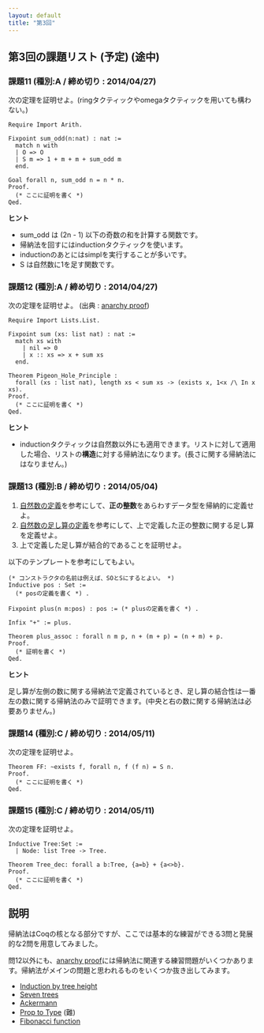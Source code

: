 ```yaml
---
layout: default
title: "第3回"
---
```


## 第3回の課題リスト (予定) (途中)

### 課題11 (種別:A / 締め切り : 2014/04/27)

次の定理を証明せよ。(ringタクティックやomegaタクティックを用いても構わない。)

```coq
Require Import Arith.

Fixpoint sum_odd(n:nat) : nat :=
  match n with
  | O => O
  | S m => 1 + m + m + sum_odd m
  end.

Goal forall n, sum_odd n = n * n.
Proof.
  (* ここに証明を書く *)
Qed.
```

**ヒント**

- sum\_odd は (2n - 1) 以下の奇数の和を計算する関数です。
- 帰納法を回すにはinductionタクティックを使います。
- inductionのあとにはsimplを実行することが多いです。
- S は自然数に1を足す関数です。

### 課題12 (種別:A / 締め切り : 2014/04/27)

次の定理を証明せよ。 (出典 : [anarchy proof](http://as305.dyndns.org/aps/problem/view/9))

```coq
Require Import Lists.List.

Fixpoint sum (xs: list nat) : nat :=
  match xs with
    | nil => 0
    | x :: xs => x + sum xs
  end.

Theorem Pigeon_Hole_Principle :
  forall (xs : list nat), length xs < sum xs -> (exists x, 1<x /\ In x xs).
Proof.
  (* ここに証明を書く *)
Qed.
```

**ヒント**

- inductionタクティックは自然数以外にも適用できます。リストに対して適用した場合、リストの**構造**に対する帰納法になります。(長さに関する帰納法にはなりません。)

### 課題13 (種別:B / 締め切り : 2014/05/04)

1. [自然数の定義](http://coq.inria.fr/stdlib/Coq.Init.Datatypes.html#nat)を参考にして、**正の整数**をあらわすデータ型を帰納的に定義せよ。
2. [自然数の足し算の定義](http://coq.inria.fr/stdlib/Coq.Init.Peano.html#plus)を参考にして、上で定義した正の整数に関する足し算を定義せよ。
3. 上で定義した足し算が結合的であることを証明せよ。

以下のテンプレートを参考にしてもよい。

```coq
(* コンストラクタの名前は例えば、SOとSにするとよい。 *)
Inductive pos : Set :=
  (* posの定義を書く *) .

Fixpoint plus(n m:pos) : pos := (* plusの定義を書く *) .

Infix "+" := plus.

Theorem plus_assoc : forall n m p, n + (m + p) = (n + m) + p.
Proof.
  (* 証明を書く *)
Qed.
```

**ヒント**

足し算が左側の数に関する帰納法で定義されているとき、足し算の結合性は一番左の数に関する帰納法のみで証明できます。(中央と右の数に関する帰納法は必要ありません。)

### 課題14 (種別:C / 締め切り : 2014/05/11)

次の定理を証明せよ。

```coq
Theorem FF: ~exists f, forall n, f (f n) = S n.
Proof.
  (* ここに証明を書く *)
Qed.
```

### 課題15 (種別:C / 締め切り : 2014/05/11)

次の定理を証明せよ。

```coq
Inductive Tree:Set :=
  | Node: list Tree -> Tree.

Theorem Tree_dec: forall a b:Tree, {a=b} + {a<>b}.
Proof.
  (* ここに証明を書く *)
Qed.
```

## 説明

帰納法はCoqの核となる部分ですが、ここでは基本的な練習ができる3問と発展的な2問を用意してみました。

問12以外にも、[anarchy proof](http://as305.dyndns.org/aps/problem)には帰納法に関連する練習問題がいくつかあります。帰納法がメインの問題と思われるものをいくつか抜き出してみます。

- [Induction by tree height](http://as305.dyndns.org/aps/problem/view/7)
- [Seven trees](http://as305.dyndns.org/aps/problem/view/8)
- [Ackermann](http://as305.dyndns.org/aps/problem/view/14)
- [Prop to Type](http://as305.dyndns.org/aps/problem/view/15) (難)
- [Fibonacci function](http://as305.dyndns.org/aps/problem/view/21)

